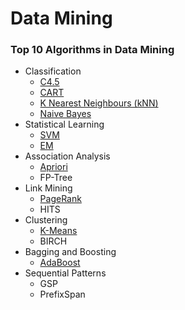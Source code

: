 Data Mining
===========

### Top 10 Algorithms in Data Mining

- Classification
  - [C4.5](c45.md)
  - [CART](cart.md)
  - [K Nearest Neighbours (kNN)](knn.md)
  - [Naive Bayes](naivebayes.md)
- Statistical Learning
  - [SVM](svm.md)
  - [EM](em.md)
- Association Analysis
  - [Apriori](apriori.md)
  - FP-Tree
- Link Mining
  - [PageRank](pagerank.md)
  - HITS
- Clustering
  - [K-Means](kmeans.md)
  - BIRCH
- Bagging and Boosting
  - [AdaBoost](adaboost.md)
- Sequential Patterns
  - GSP
  - PrefixSpan
